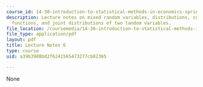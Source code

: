 ```yaml
---
course_id: 14-30-introduction-to-statistical-methods-in-economics-spring-2009
description: Lecture notes on mixed random variables, distributions, cumulative distribution
  functions, and joint distributions of two tandom variables.
file_location: /coursemedia/14-30-introduction-to-statistical-methods-in-economics-spring-2009/a39b3988bd2f6241565473277cb82365_MIT14_30s09_lec06.pdf
file_type: application/pdf
layout: pdf
title: Lecture Notes 6
type: course
uid: a39b3988bd2f6241565473277cb82365

---
```

None